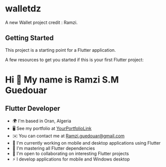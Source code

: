 # walletdz

A new Wallet project credit : Ramzi.

## Getting Started

This project is a starting point for a Flutter application.

A few resources to get you started if this is your first Flutter project:

Hi 👋 My name is Ramzi S.M Guedouar
====================================

Flutter Developer
------------------

* 🌍  I'm based in Oran, Algeria
* 🖥️  See my portfolio at [YourPortfolioLink](https://play.google.com/store/apps/details?id=com.oran.dz)
* ✉️  You can contact me at [Ramzi.guedouar@gmail.com](mailto:Ramzi.guedouar@gmail.com)
* 🚀  I'm currently working on mobile and desktop applications using Flutter
* 🧠  I'm mastering all Flutter dependencies
* 🤝  I'm open to collaborating on interesting Flutter projects
* ⚡  I develop applications for mobile and Windows desktop